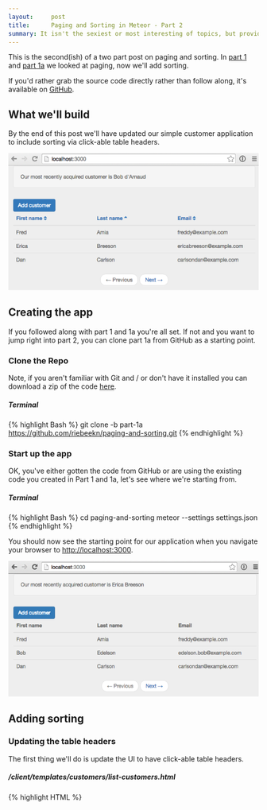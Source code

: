 ```yaml
---
layout:     post
title:      Paging and Sorting in Meteor - Part 2
summary: It isn't the sexiest or most interesting of topics, but providing paging and sorting for tabular data is a common requirement when building out an application.  In part 1 we implemented paging, in this post we'll add sorting.
---
```

This is the second(ish) of a two part post on paging and sorting.  In <a href="/paging-and-sorting-part-1/" target="_blank">part 1</a> and  <a href="/paging-and-sorting-part-1a/" target="_blank">part 1a</a> we looked at paging, now we'll add sorting.

If you'd rather grab the source code directly rather than follow along, it's available on <a href="https://github.com/riebeekn/paging-and-sorting" target="_blank">GitHub</a>.

## What we'll build
By the end of this post we'll have updated our simple customer application to include sorting via click-able table headers.

<img src="../images/posts/paging-and-sorting-part-2/app-done-part-2.png" class="img-responsive" />

## Creating the app
If you followed along with part 1 and 1a you're all set.  If not and you want to jump right into part 2, you can clone part 1a from GitHub as a starting point.

### Clone the Repo
Note, if you aren't familiar with Git and / or don't have it installed you can download a zip of the code <a href="https://github.com/riebeekn/paging-and-sorting/archive/part-1a.zip">here</a>.

##### Terminal
{% highlight Bash %}
git clone -b part-1a https://github.com/riebeekn/paging-and-sorting.git
{% endhighlight %}

### Start up the app
OK, you've either gotten the code from GitHub or are using the existing code you created in Part 1 and 1a, let's see where we're starting from.

##### Terminal
{% highlight Bash %}
cd paging-and-sorting
meteor --settings settings.json
{% endhighlight %}

You should now see the starting point for our application when you navigate your browser to <a href="http://localhost:3000" target="_blank">http://localhost:3000</a>.

<img src="../images/posts/paging-and-sorting-part-2/app-starting-point.png" class="img-responsive" />

## Adding sorting

### Updating the table headers
The first thing we'll do is update the UI to have click-able table headers.

##### /client/templates/customers/list-customers.html
{% highlight HTML %}
<template name="listCustomers">
  {% raw %}{{> newestCustomer}}{% endraw %}
  <div class="row">
    <div class="col-md-12">
      <a class="btn btn-primary" id="btnAddCustomer">Add customer</a>
    </div>
  </div>

  {% raw %}{{#unless Template.subscriptionsReady}}
    {{> spinner}}
  {{/unless}}{% endraw %}
  <table class="table">
    <thead>
      <tr>
        <th>
          <a id="firstName" href="#">First name</a>
        </th>
        <th>
          <a id="lastName" href="#">Last name</a>
        </th>
        <th>
          <a id="email" href="#">Email</a>
        </th>
      </tr>
    </thead>
    <tbody>
      {% raw %}{{#each customers}}{% endraw %}
      ...
      ...
{% endhighlight %}

OK, nothing complicated.  We've just switched out the regular table headers with links.

Before hooking up the links let's switch gears and figure out what we want to have happen on the server.  We'll want to specify not only a sort field but also a sort direction.  This is going to require a change to the publication and then client side we'll need to update the subscription.

### Updating the publication and subscription

Let's update the publication first.

##### /server/publications.js
{% highlight JavaScript %}
FindFromPublication.publish('customers', function(skipCount, sortField, sortDirection) {
  var positiveIntegerCheck = Match.Where(function(x) {
    check(x, Match.Integer);
    return x >= 0;
  });
  check(skipCount, positiveIntegerCheck);

  Counts.publish(this, 'customerCount', Customers.find(), {
    noReady: true
  });

  var sortParams = {};
  sortParams[sortField] = sortDirection;
  return Customers.find({}, {
    limit: parseInt(Meteor.settings.public.recordsPerPage),
    skip: skipCount,
    sort: sortParams
  });
});
...
...
{% endhighlight %}

Nothing too crazy, we're passing in two additional input parameters to the function, one for the sort field and the other for the sort direction.  Then the find call has been updated to take the new parameters into account via the `sortParams` variable.

*Note: for now we're not performing a check on our new input parameters, but we'll do so in a bit once we've solidified the valid values that can be passed into the function.*

Let's check out our app:

<img src="../images/posts/paging-and-sorting-part-2/no-worky.png" class="img-responsive" />

That's no good, but expected, we need to update our subscription to include the two new parameters.  To get things back to a working state we'll initially hard-code some values and then build out the full implementation.

First off though, to figure out what we're going to need to do, let's have a quick look at our database records with <a href="http://robomongo.org/" target="_blank">Robomongo</a>.

<img src="../images/posts/paging-and-sorting-part-2/robo.png" class="img-responsive" />

We can see we have 5 fields in our customer records, 3 of which are displayed in the UI.  Also the column names are slightly different from what we're using for the table headers in the UI, so when we specify the sort field we need to keep in mind the column names in the database.

Let's start off by sorting via surname with an order value of 1 (i.e. an ascending sort direction, -1 would result in a descending sort).

##### /client/templates/customers/list-customers.js
{% highlight JavaScript %}
Template.listCustomers.onCreated(function() {
  var template = this;

  template.autorun(function() {
    var skipCount = (currentPage() - 1) * Meteor.settings.public.recordsPerPage;
    template.subscribe('customers', skipCount, "surname", 1);
  });
});
...
{% endhighlight %}

The only change we've made is to the `template.subscribe...` line.  After hard-coding the surname as the sort field and ascending as the sort order, everything should be back working and we'll see our list of customers is now sorted by surname.

<img src="../images/posts/paging-and-sorting-part-2/sort-by-surname.png" class="img-responsive" />

### An issue
Hmm, I'm getting bored having only 6 customers in our database, how about we add a new customer via the `Add Customer` button.

<img src="../images/posts/paging-and-sorting-part-2/add-new.png" class="img-responsive" />

Awesome, we have a new customer... but hey what is up with the sort order?  Our newly added customer is way back on the last page.

<img src="../images/posts/paging-and-sorting-part-2/bad-sort-order.png" class="img-responsive" />

Well turns out Mongo does not support <a href="http://stackoverflow.com/questions/22931177/mongo-db-sorting-with-case-insensitive" target="_blank">case insensitive sorting</a>, and uppercase words will appear prior to lowercase words when sorted.  Holy smokes, what are we going to do?

### A solution
Turns out a common pattern when needing to sort on String columns in Mongo is to duplicate a lower-cased version of the field for the purpose of sorting.  Coming from a traditional database background, this seems a little strange, but that's just the way it's done in Mongo, denormalization and duplication is fairly common.

So how can we accomplish this in our application?  Duplicating and keeping in sync extra columns seems like it will be a huge error-prone headache!  Luckily there's a package that can help us out.

We'll add the <a href="https://github.com/aldeed/meteor-collection2" target="_blank">collection2</a> package which will allow us to automatically create lower-cased versions of our `String` fields.  Let's see how it all works.

##### Terminal
{% highlight Bash %}
meteor add aldeed:collection2
{% endhighlight %}

Now we'll create a <a href="https://github.com/aldeed/meteor-collection2#attaching-a-schema-to-a-collection" target="_blank">schema</a> for our customer collection.

##### Terminal
{% highlight Bash %}
mkdir lib/schemas
touch lib/schemas/customers.js
{% endhighlight %}

##### /lib/schemas/customers.js
{% highlight JavaScript %}
Customers.attachSchema(new SimpleSchema({
  name: {
    type: String
  },

  name_sort: {
    type: String,
    optional: true,
    autoValue: function() {
      var name = this.field("name");
      if (name.isSet) {
        return name.value.toLowerCase();
      } else {
        this.unset(); // Prevent user from supplying her own value
      }
    }
  },

  surname: {
    type: String
  },

  surname_sort: {
    type: String,
    optional: true,
    autoValue: function() {
      var surname = this.field("surname");
      if (surname.isSet) {
        return surname.value.toLowerCase();
      } else {
        this.unset(); // Prevent user from supplying her own value
      }
    }
  },

  email: {
    type: String,
    autoValue: function() {
      return this.value.toLowerCase(); // store emails as lower-case
    }
  },

  acquired: {
    type: Date,
    autoValue: function() {
      if (this.isInsert) {
        return new Date();
      } else if (this.isUpsert) {
        return {$setOnInsert: new Date()};
      } else {
        this.unset();
      }
    }
  }
}));
{% endhighlight %}

In the schema file we're doing a couple of things.

First we're specifying the type of each column (notice we've added 2 new columns `name_sort` and `surname_sort` to handle our case insensitive sorting).

Next we're making use of the `autoValue` function on some of the columns.

For the sort specific columns we're just lower-casing the value of the primary column, i.e. `return surname.value.toLowerCase()`.  We're also lowercasing the email field to avoid any funkiness that might arise if a user enters a mixed case email address.

Finally we're automatically applying the current date / time to the `acquired` field on an insert and preventing any updates on the column. Since the acquired field represents when a customer was added to the application, the field should only be set on insert and never updated.

The `acquired` change means we can get rid of our default dates from `fixture.js` as they'll be over-written by the `autoValue` function anyway.

##### /server/fixtures.js
{% highlight JavaScript %}
// Fixture data
Meteor.startup(function() {
  if (Customers.find().count() === 0) {
    Customers.insert({
      name: 'Fred',
      surname: "Amia",
      email: 'freddy@example.com'
    });
    Customers.insert({
      name: 'Bob',
      surname: 'Edelson',
      email: 'edelson.bob@example.com'
    });
    Customers.insert({
      name: 'Dan',
      surname: "Carlson",
      email: 'carlsondan@example.com'
    });
    Customers.insert({
      name: 'Alice',
      surname: 'Foster',
      email: 'a.foster@example.com'
    });
    Customers.insert({
      name: 'Erica',
      surname: "Breeson",
      email: 'ericabreeson@example.com'
    });
    Customers.insert({
      name: 'Cindy',
      surname: 'Driver',
      email: 'cindy.driver@example.com'
    });
  }
});
{% endhighlight %}

We can also remove the code from our customer collection that previously set our acquired dates on insert (i.e. `var customer = _.extend(...`) as this is now handled by the schema file.

##### /lib/collections/customers.js
{% highlight JavaScript %}
Customers = new Mongo.Collection('customers');

Meteor.methods({
  customerInsert: function(customerAttributes) {
    check(customerAttributes, {
      name: String,
      surname: String,
      email: String
    });

    Customers.insert(customerAttributes);
  }
});
{% endhighlight %}

We'll want to reset our app so that our fixture data gets the new auto value data.  So stop, reset and re-start the meteor server.

##### Terminal
{% highlight Bash %}
meteor reset
meteor --settings settings.json
{% endhighlight %}

After we make a small change to our subscription re-adding Bob d'Arnaud, will put him in the right place.

##### /client/templates/customers/list-customers.js
{% highlight JavaScript %}
Template.listCustomers.onCreated(function() {
  var template = this;

  template.autorun(function() {
    var skipCount = (currentPage() - 1) * Meteor.settings.public.recordsPerPage;
    template.subscribe('customers', skipCount, "surname_sort", 1);
  });
});
...
{% endhighlight %}

We're using the `surname_sort` column instead of `surname` as the sort column and there we go, Bob is now where he belongs.

<img src="../images/posts/paging-and-sorting-part-2/good-sort.png" class="img-responsive" />

Also notice that before we added Bob, Cindy showed up as our newest customer instead of Erica.  With our auto assigned `acquired` values from the schema and the record for Cindy being the last record in `fixture.js`, hers is the last record to be inserted; and therefore contained the newest `acquired` value.

### Dynamic sorting based on the URL
OK, so we have sorting working with hard-coded values in the subscription, now let's see if we can get the sort field and sort direction to react to the current URL.  Similar to what we did with paging we'll initially manually update the URL and then hook in the UI links.

What we're aiming to accomplish is something like the following:

<img src="../images/posts/paging-and-sorting-part-2/url.png" class="img-responsive" />

The URL contains the sort field and direction to apply... let's work on getting rid of that 404.

#### Update the router
The first step is to update our routes so that Meteor understands what to do with the new URL parameters.

##### /lib/router/customer-routes.js
{% highlight JavaScript %}
Router.route('/:page?/:sortField?/:sortDirection?', {
  name: 'listCustomers'
});

Router.route('/customer/add', {
  name: 'addCustomer'
});
{% endhighlight %}

All we've done is add optional parameters for the sort field and direction.  This will get rid of the 404 but the parameters aren't going to have any affect on our application... so let's get that sorted.

#### Implementing the sort direction
Let's work on sort direction first.  We'll need to make a small change to the subscription.

##### /client/templates/customers/list-customers.js
{% highlight JavaScript %}
Template.listCustomers.onCreated(function() {
  var template = this;

  template.autorun(function() {
    var skipCount = (currentPage() - 1) * Meteor.settings.public.recordsPerPage;
    template.subscribe(
      'customers',
      skipCount,
      "surname_sort",
      Router.current().params.sortDirection
    );
  });
});
...
{% endhighlight %}

The only change is that we're now passing along the value of the `sortDirection` URL parameter to the subscription via `Router.current().params.sortDirection` instead of using a hard-coded value of `1`.

Let's update the publication to handle the parameter properly.

##### /server/publications.js
{% highlight JavaScript %}
var buildSortParams = function(sortField, sortDirection) {
  var sortParams = {};
  var direction = sortDirection || 1;
  if (direction === 'desc') {
    direction = -1;
  } else {
    direction = 1;
  }
  sortParams[sortField] = direction;

  return sortParams;
}

FindFromPublication.publish('customers', function(skipCount, sortField, sortDirection) {
  var positiveIntegerCheck = Match.Where(function(x) {
    check(x, Match.Integer);
    return x >= 0;
  });
  check(skipCount, positiveIntegerCheck);

  var sortDirectionCheck = Match.Where(function(x) {
    if (x) {
      check(x, String);
      return x === 'asc' || x === 'desc';
    } else {
      return true;
    }
  });
  check(sortDirection, sortDirectionCheck)

  Counts.publish(this, 'customerCount', Customers.find(), {
    noReady: true
  });

  return Customers.find({}, {
    limit: parseInt(Meteor.settings.public.recordsPerPage),
    skip: skipCount,
    sort: buildSortParams(sortField, sortDirection)
  });
});
...
...
{% endhighlight %}

The logic around the sort parameters is starting to get a little bit involved so we've refactored it to a separate function, `buildSortParams`.  The method itself is fairly simple, we're just checking the value of the `sortDirection` that has been passed in.  If the value is `null` we default to ascending.  If the value is present we sort based on the value, converting `desc` to `-1`, otherwise defaulting to `1`.

In the main publication code we've added a check for the `sortDirection`, verifying that it is a `String` and set to either `asc` or `desc`.

The `sort:...` within the `find` call now takes advantage of the refactored out  `buildSortParams` function.

With the above in place we can now affect the sort order of our records by manually entering a sort direction into the URL of our application.

<img src="../images/posts/paging-and-sorting-part-2/sort-done.png" class="img-responsive" />

Of course, the sort field is still going to be the last name, since we haven't hooked up the sort field functionality... let's do that next.

#### Implementing the sort field
The sort field implementation is going to be very similar to what we did for the sort direction.  First off let's update our subscription to make use of the sort field URL parameter.

##### /client/templates/customers/list-customers.js
{% highlight JavaScript %}
Template.listCustomers.onCreated(function() {
  var template = this;

  template.autorun(function() {
    var skipCount = (currentPage() - 1) * Meteor.settings.public.recordsPerPage;
    template.subscribe(
      'customers',
      skipCount,
      Router.current().params.sortField,
      Router.current().params.sortDirection
    );
  });
});
...
{% endhighlight %}

A very small change is required here, just swapping out the hard-coded `surname_sort` value with the actual route parameter, i.e. `Router.current().params.sortField`.

Now onto the publication.

##### /server/publications.js
{% highlight JavaScript %}
var buildSortParams = function(sortField, sortDirection) {
  var sortParams = {};

  var direction = sortDirection || 1;
  if (direction === 'desc') {
    direction = -1;
  } else {
    direction = 1;
  }

  var field = sortField || 'surname_sort';
  if (sortField === 'firstname') {
    field = 'name_sort';
  } else if (sortField === 'lastname') {
    field = 'surname_sort';
  } else if (sortField === 'email') {
    field = 'email';
  }

  sortParams[field] = direction;

  return sortParams;
}

FindFromPublication.publish('customers', function(skipCount, sortField, sortDirection) {
  var positiveIntegerCheck = Match.Where(function(x) {
    ...
    ...
  }

  var sortFieldCheck = Match.Where(function(x) {
    if (x) {
      check(x, String);
      return x === 'firstname' || x === 'lastname' || x ==='email';
    } else {
      return true;
    }
  });
  check(sortField, sortFieldCheck);

  var sortDirectionCheck = Match.Where(function(x) {
    ...
    ...
}
{% endhighlight %}

So we've added some logic to handle the `sortField` value in the `buildSortParams` function.  We're defaulting to sorting via last name when a value is not passed in, otherwise we sort on the appropriate column.

We've also added a check for the `sortField` in the main publication code.  It's very similar to the `sorDirectionCheck`, we make sure the value is a string and that is it one of our 3 valid sort fields.

And with that we are able to manually sort our records via the URL.

<img src="../images/posts/paging-and-sorting-part-2/manual-sort.gif" class="img-responsive" />

#### A bit of weirdness
Did you see anything a little strange in the screen grab above?  Let's do a freeze frame on our first name ascending sort.

<img src="../images/posts/paging-and-sorting-part-2/first-name-asc.png" class="img-responsive" />

As we all know users are always being difficult, use software wrong and in general mess up the lives of developers... and this is yet another example of that, imagine 2 customers having the same name... ridiculous!

All joking aside, since we can expect duplicate first and last names, we should adjust our sorting logic to deal with duplicates in a reasonable manner.  When ordering on a name field it makes sense to order by the selected name field (i.e. first name, if the first name header is clicked) and then the secondary non-selected name field (i.e. last name).

So how can we apply a multi column `sort` to a `find` call?  Well turns out the value of a `sort` parameter can be an object (like what we've been doing so far) or an array of arrays.  This second option is what will allow for a multi column sort.  We can pass something like `[["name_sort", "asc"],["surname_sort", "asc"]]` into the find call in order to perform a multi column sort.

Let's update `buildSortParameters` to do just that.

##### /server/publications.js
 {% highlight JavaScript %}
 var buildSortParams = function(sortField, sortDirection) {
  var sortParams = [];

  var direction = sortDirection || 'asc';

  var field = sortField || 'surname_sort';
  if (sortField === 'firstname') {
    sortParams.push(['name_sort', direction]);
    sortParams.push(['surname_sort', direction])
  } else if (sortField === 'lastname') {
    sortParams.push(['surname_sort', direction]);
    sortParams.push(['name_sort', direction]);
  } else if (sortField === 'email') {
    sortParams.push(['email', sortDirection]);
  }

  return sortParams;
}
...
...
{% endhighlight %}

Pretty straight forward, instead of an object we're returning an array of arrays.  In the case of a first or last name sort we're applying a secondary sort on the appropriate name field.

Now when we sort by first name ascending, a secondary sort is performed on the last name... and the Bob's appear in a more logical order.

<img src="../images/posts/paging-and-sorting-part-2/bobs-good.png" class="img-responsive" />

#### A quick refactor
One thing I'm not too happy about is all that parameter checking in our `customers` publication is starting to make it a little hard to see what we're actually doing in the publication, the check code takes up more space than the code that actually grabs the data!

Let's suck the check's into a helper class to thin out the publication.  As an added bonus we can also re-use the check code in other places down the road if we need to.

##### Terminal
{% highlight Bash %}
mkdir server/helpers
touch server/helpers/custom-checks.js
{% endhighlight %}

##### /server/helpers/custom-checks.js
{% highlight JavaScript %}
CustomChecks = {};

CustomChecks.positiveIntegerCheck = Match.Where(function(x) {
  check(x, Match.Integer);
  return x >= 0;
});

CustomChecks.sortFieldCheck = Match.Where(function(x) {
  if (x) {
    check(x, String);
    return x === 'firstname' || x === 'lastname' || x ==='email';
  } else {
    return true;
  }
});

CustomChecks.sortDirectionCheck = Match.Where(function(x) {
  if (x) {
    check(x, String);
    return x === 'asc' || x === 'desc';
  } else {
    return true;
  }
});
{% endhighlight %}

So with `custom-checks.js` all we've done is to extract the custom check code out of `publication.js`.

This makes our main publication method much more readable.

##### /server/publications.js
{% highlight JavaScript %}
...
...
FindFromPublication.publish('customers', function(skipCount, sortField, sortDirection) {
  // parameter validations
  check(skipCount, CustomChecks.positiveIntegerCheck);
  check(sortField, CustomChecks.sortFieldCheck);
  check(sortDirection, CustomChecks.sortDirectionCheck)

  Counts.publish(this, 'customerCount', Customers.find(), {
    noReady: true
  });

  return Customers.find({}, {
    limit: parseInt(Meteor.settings.public.recordsPerPage),
    skip: skipCount,
    sort: buildSortParams(sortField, sortDirection)
  });
});
...
...
{% endhighlight %}

#### A small problem
Before moving on, let's add a new customer to our site via the add customer button.

<img src="../images/posts/paging-and-sorting-part-2/bad-add.png" class="img-responsive" />

Hey, that doesn't look right, why are we still on our list of customers?  If we look at the server console, we can see Meteor attempting to render our customer list but our parameter checks failed.

<img src="../images/posts/paging-and-sorting-part-2/bad-add-console.png" class="img-responsive" />

The issue is the 3 optional parameters on our `root` route. Our pattern for the `add customer` route is matching with the `root` route.  `customer` is being treated as the first optional parameter, `add` as the second optional parameter.

So there are a couple of ways that we could fix this.  We could move our customers list off the root route, for example:

##### /lib/router/customer-routes.js
{% highlight JavaScript %}
Router.route('customers/:page?/:sortField?/:sortDirection?', {
  name: 'listCustomers'
});
...
{% endhighlight %}

Now we'd need to use a URL such as `http://localhost:3000/customers` to access our customers.

The other option is to change the ordering of the routes.  Since routes are evaluated in a top down order, switching the order of routes means a URL of `/customer/add` will be evaluated and matched by our `addCustomer` route before it ever gets to our root route.  This is the option we'll go with, so update `customer-routes.js` as follows:

##### /lib/router/customer-routes.js
{% highlight JavaScript %}
Router.route('/customer/add', {
  name: 'addCustomer'
});

Router.route('/:page?/:sortField?/:sortDirection?', {
  name: 'listCustomers'
});
{% endhighlight %}

This is something to keep in mind when using optional parameters, if you aren't careful you can get unintentional route matching going on and you'll find your navigation is no longer doing what you want!

### Hooking up the header links
OK, so we have our sorting working when the URL is updated manually, now we just need to hook up our header links.  Let's add some events for the links.

##### /client/templates/customers/list-customers.js
{% highlight JavaScript %}
... existing code

Template.listCustomers.events({
  'click #btnAddCustomer': function(e) {
    e.preventDefault();

    Router.go('addCustomer', {page: Router.current().params.page});
  },
  'click #firstName,#lastName,#email': function(e) {
    e.preventDefault();

    if (e.target.id === 'firstName') {
      navigateToCustomersRoute('firstname');
    } else if (e.target.id === 'lastName') {
      navigateToCustomersRoute('lastname');
    } else if (e.target.id === 'email') {
      navigateToCustomersRoute('email');
    }
  }
});

var navigateToCustomersRoute = function(sortField) {
  Router.go('listCustomers', {
    page: Router.current().params.page || 1,
    sortField: sortField,
    sortDirection: toggleSortDirection(sortField)
  });
}

var toggleSortDirection = function(sortBy) {
  var currentSortField = Router.current().params.sortField || 'lastname';
  if (currentSortField !== sortBy) {
    return 'asc';
  } else {
    var currentSortDirection = Router.current().params.sortDirection || 'asc';
    if (currentSortDirection === 'asc') {
      return 'desc';
    } else {
      return 'asc';
    }
  }
}
...
...
{% endhighlight %}

OK, that's a bit of a code dump but it's all pretty straight-forward.

In the event handler we're checking which header was clicked, i.e. `e.target.id === 'firstName`, and based on that, we pass in the appropriate sort column to the `navigateToCustomersRoute` function.

In `navigateToCustomersRoute` we just navigate to the `listCustomers` route with the appropriate parameters.

One thing to notice is that we are explicitly setting a `page` parameter via `page: Router.current().params.page || 1`.  We need to explicitly set the page otherwise we could end up with an invalid route.  For example if the user clicks the `First Name` header from the default customer page, i.e. `http://localhost:3000/`, the page parameter is empty.  If we don't set it explicitly to 1 we'll end up with a route of `http://localhost:3000/firstname/asc`, when it should be `http://localhost:3000/1/firstname/asc`.  Then if the `First Name` header is clicked yet again, `firstname` will be grabbed as the page parameter and we'll end up with `http://localhost:3000/firstname/firstname/asc`.

After setting our page and sort field, we call into the `toggleSortDirection` function to grab our sort direction.  The logic is pretty simple, if we're sorting by a new column we default to an ascending sort otherwise we toggle the current direction.

And with that we should have our sorting all working.

<img src="../images/posts/paging-and-sorting-part-2/sort.gif" class="img-responsive" />

... but hey what's going on?  With that first sort by last name our records are not looking at all right, they should be sorting by last name descending.

<img src="../images/posts/paging-and-sorting-part-2/first-sort-bad.png" class="img-responsive" />

This isn't good, how can that be, everything worked when we were manually entering URLs, so what's going on now?  In fact the sort *still* works if we enter the URL manually and click enter.

#### Some debugging

Let's add some console logging to both our server and client code to see if we can figure things out.  We'll be removing the `DEBUG` code we're adding below so feel free to just read this section and skip actually updating your own code.

##### /server/publications.js
{% highlight JavaScript %}
FindFromPublication.publish('customers', function(skipCount, sortField, sortDirection) {
  // parameter validations
  check(skipCount, CustomChecks.positiveIntegerCheck);
  check(sortField, CustomChecks.sortFieldCheck);
  check(sortDirection, CustomChecks.sortDirectionCheck)

  Counts.publish(this, 'customerCount', Customers.find(), {
    noReady: true
  });

  var sortInfo = buildSortParams(sortField, sortDirection);
  var c = Customers.find({}, {
    limit: parseInt(Meteor.settings.public.recordsPerPage),
    skip: skipCount,
    sort: buildSortParams(sortField, sortDirection)
  });

  // DEBUG
  var sortValue = sortInfo[0];
  var fetched = c.fetch();

  console.log('*** RETURNING ***');
  console.log("* ' Sort Value: '" + sortValue + "'");
  console.log(c.fetch());

  return c;
});
{% endhighlight %}

OK, we're just throwing both our sort parameters and the records returned from the publication into the console.

We'll do something similar with our subscription:

##### /client/templates/customers/list-customers.js
{% highlight JavaScript %}
Template.listCustomers.helpers({
  customers: function() {
    var c = Customers.findFromPublication('customers');
    console.log(c.fetch());
    return c;
  },
  ...
  ...
{% endhighlight %}

Now with that all in place let's see what happens when we first click the last name header.

<img src="../images/posts/paging-and-sorting-part-2/first-click-server.png" class="img-responsive" />

The output of our publication is what we would expect, we are getting 3 records and the records are sorted by last name descending.

<img src="../images/posts/paging-and-sorting-part-2/first-click-client.png" class="img-responsive" />

What's up with the client thou?  We have the expected 3 records but the sort order is off.

So what's going on?  The problem is that the sort order of a publication does not guarantee anything on the client.  The sorting in the publication only ensures that the correct records are sent over to the client.  On the client side we need to once again explicitly sort the records we receive from the publication.

OK, so we can remove our debug code and get to fixing the issue.

#### Sorting on the client
Now that we've figured out that we'll need to apply the sort parameters on both the server and the client, we should refactor the sort parameter logic into a common function which can be used by both the client and server.

##### Terminal
{% highlight Bash %}
mkdir lib/helpers
touch lib/helpers/customer-sort-settings.js
{% endhighlight %}

##### /lib/helpers/customer-sort-settings.js
{% highlight JavaScript %}
CustomerSortSettings = {};

CustomerSortSettings.getSortParams = function(sortField, sortDirection) {
  var sortParams = [];

  var direction = sortDirection || 'asc';

  var field = sortField || 'lastname';
  if (field === 'firstname') {
    sortParams.push(['name_sort', direction]);
    sortParams.push(['surname_sort', direction])
  } else if (field === 'lastname') {
    sortParams.push(['surname_sort', direction]);
    sortParams.push(['name_sort', direction]);
  } else if (field === 'email') {
    sortParams.push(['email', sortDirection]);
  }

  return sortParams;
}
{% endhighlight %}

All we've done here is to copy the sort code pretty much verbatim out of `publication.js` and into a helper function.  We've placed the helper function in the `\lib` directory so that it can be accessed both client and server side.

Let's update our publication to make use of the new `customer-sort-settings.js` helper.

##### /server/publications.js
{% highlight JavaScript %}
FindFromPublication.publish('customers', function(skipCount, sortField, sortDirection) {
  // parameter validations
  check(skipCount, CustomChecks.positiveIntegerCheck);
  check(sortField, CustomChecks.sortFieldCheck);
  check(sortDirection, CustomChecks.sortDirectionCheck)

  Counts.publish(this, 'customerCount', Customers.find(), {
    noReady: true
  });

  return Customers.find({}, {
    limit: parseInt(Meteor.settings.public.recordsPerPage),
    skip: skipCount,
    sort: CustomerSortSettings.getSortParams(sortField, sortDirection)
  });
});

FindFromPublication.publish('newestCustomer', function() {
  return Customers.find({}, {
    limit: 1,
    sort: {'acquired': -1}
  });
});
{% endhighlight %}

We've removed the code that previously built the sort parameters (i.e. `buildSortParameters()`) and instead call out into `CustomerSortSettings.getSortParams...` to get the sort values.

Next let's perform a client side sort.

##### /client/templates/customers/list-customers.js
{% highlight JavaScript %}
Template.listCustomers.helpers({
  customers: function() {
    return Customers.findFromPublication('customers', {}, {
      sort: CustomerSortSettings.getSortParams(
        Router.current().params.sortField,
        Router.current().params.sortDirection)
    });
  },
  ...
  ...
{% endhighlight %}

Super easy, we've just added a sort to our `find()` call which makes use of the helper we created earlier.

One thing worth cleaning up is the minor logic around the default sort field and sort direction.  We'll pull that into `CustomerSortSettings` along with the sort direction toggle.

##### /lib/helpers/customer-sort-settings.js
{% highlight JavaScript %}
...
...
CustomerSortSettings.sortField = function() {
  return Router.current().params.sortField || 'lastname';
}

CustomerSortSettings.sortDirection = function() {
  return Router.current().params.sortDirection || 'asc';
}

CustomerSortSettings.toggleSortDirection = function(sortBy) {
  if (this.sortField() !== sortBy) {
    return 'asc';
  } else {
    if (this.sortDirection() === 'asc') {
      return 'desc';
    } else {
      return 'asc';
    }
  }
}
{% endhighlight %}

OK, again we're essentially just moving code around, moving code from `list-customers.js` into our helper class.

Now we can update `list-customers`.  The entire file listing is included below but all we've done is to remove the `toggleSortDirection` function, update the `customers` helper and also the `navigateToCustomerRoute` function.

##### /client/templates/customers/list-customers.js
{% highlight JavaScript %}
Template.listCustomers.onCreated(function() {
  var template = this;

  template.autorun(function() {
    var skipCount = (currentPage() - 1) * Meteor.settings.public.recordsPerPage;
    template.subscribe(
      'customers',
      skipCount,
      Router.current().params.sortField,
      Router.current().params.sortDirection
    );
  });
});

Template.listCustomers.helpers({
  customers: function() {
    return Customers.findFromPublication('customers', {}, {
      sort: CustomerSortSettings.getSortParams(
        CustomerSortSettings.sortField(),
        CustomerSortSettings.sortDirection())
    });
  },
  prevPage: function() {
    var previousPage = currentPage() === 1 ? 1 : currentPage() - 1;
    return Router.routes.listCustomers.path({page: previousPage});
  },
  nextPage: function() {
    var nextPage = hasMorePages() ? currentPage() + 1 : currentPage();
    return Router.routes.listCustomers.path({page: nextPage});
  },
  prevPageClass: function() {
    return currentPage() <= 1 ? "disabled" : "";
  },
  nextPageClass: function() {
    return hasMorePages() ? "" : "disabled";
  }
});

Template.listCustomers.events({
  'click #btnAddCustomer': function(e) {
    e.preventDefault();

    Router.go('addCustomer', {page: Router.current().params.page});
  },
  'click #firstName,#lastName,#email': function(e) {
    e.preventDefault();

    if (e.target.id === 'firstName') {
      navigateToCustomersRoute('firstname');
    } else if (e.target.id === 'lastName') {
      navigateToCustomersRoute('lastname');
    } else if (e.target.id === 'email') {
      navigateToCustomersRoute('email');
    }
  }
});

var navigateToCustomersRoute = function(sortField) {
  Router.go('listCustomers', {
    page: Router.current().params.page || 1,
    sortField: sortField,
    sortDirection: CustomerSortSettings.toggleSortDirection(sortField)
  });
}

var hasMorePages = function() {
  var totalCustomers = Counts.get('customerCount');
  return currentPage() * parseInt(Meteor.settings.public.recordsPerPage) < totalCustomers;
}

var currentPage = function() {
  return parseInt(Router.current().params.page) || 1;
}
{% endhighlight %}

So in our `find` call for the `customers` helper we now get the sort direction and sort field from the `CustomerSortSettings` helper.

In the `navigate...` function we now call into the toggleSortDirection that we also moved to `customer-sort-settings.js`.

And finally since `toggleSortDirection` is in `customer-sort-setting.js` we can remove it from `list-customers.js`.

### Updating the next and previous buttons
We still have one more problem... clicking the page buttons causes the sort field and direction to clear out.

<img src="../images/posts/paging-and-sorting-part-2/url-cleared.gif" class="img-responsive" />

This is easy to fix, we just need to add the new URL parameters to our next and previous links.

##### /client/templates/customers/list-customers.js
{% highlight JavaScript %}
...
prevPage: function() {
  var previousPage = currentPage() === 1 ? 1 : currentPage() - 1;
  return Router.routes.listCustomers.path({
    page: previousPage,
    sortField: Router.current().params.sortField,
    sortDirection: Router.current().params.sortDirection
  });
},
nextPage: function() {
  var nextPage = hasMorePages() ? currentPage() + 1 : currentPage();
  return Router.routes.listCustomers.path({
    page: nextPage,
    sortField: Router.current().params.sortField,
    sortDirection:Router.current().params.sortDirection
  });
},
...
{% endhighlight %}

And with that the home stretch is in sight, just one final step.

### Adding a sort indicator
It would be nice to have a sort indicator to provide some visual feedback to the user regarding how the table is currently sorted.  We'll use <a href="http://fortawesome.github.io/Font-Awesome/" target="_blank">font awesome</a> icons to indicate the sort direction.  A <a href="https://atmospherejs.com/natestrauser/font-awesome" target="_blank">package</a> is available, so lets get that added.

##### Terminal
{% highlight Bash %}
meteor add natestrauser:font-awesome
{% endhighlight %}

Now we'll update our table headers to include an icon.

##### /client/templates/customers/list-customers.js
{% highlight HTML %}
<template name="listCustomers">
  ...
  ...
  <table class="table">
    <thead>
      <tr>
        <th>
          <a id="firstName" href="#">First name
            <span>
              <i class="{% raw %}{{firstNameIconClass}}{% endraw %}"></i>
            </span>
          </a>
        </th>
        <th>
          <a id="lastName" href="#">Last name
            <span>
              <i class="{% raw %}{{lastNameIconClass}}{% endraw %}"></i>
            </span>
          </a>
        </th>
        <th>
          <a id="email" href="#">Email
            <span>
              <i class="{% raw %}{{emailIconClass}}{% endraw %}"></i>
            </span>
          </a>
        </th>
      </tr>
    </thead>
    <tbody>
    ...
    ...
{% endhighlight %}

So we've added icon classes to each header.  Now we need to define those in `list-customers.js`.

##### /client/templates/customers/list-customers.js
{% highlight JavaScript %}
... existing code

Template.listCustomers.helpers({
  ...
  ...
  ,
  firstNameIconClass: function() {
    return CustomerSortSettings.getSortIconClass("firstname");
  },
  lastNameIconClass: function() {
    return CustomerSortSettings.getSortIconClass("lastname");
  },
  emailIconClass: function() {
    return CustomerSortSettings.getSortIconClass("email");
  }
});
...
...
{% endhighlight %}

All we're doing is calling into a new function we've created in `customer-sort-settings.js`.

##### /lib/customer-sort-settings.js
{% highlight JavaScript %}
... existing code

CustomerSortSettings.getSortIconClass = function(element) {
  if (this.sortField() === element) {
    return this.sortDirection() === "asc" ?
      "fa fa-sort-asc" : "fa fa-sort-desc";
  } else {
    return "fa fa-sort";
  }
}
{% endhighlight %}

Pretty simple, if the passed in element is the current sort field, we return the `fa-sort-asc` or `fa-sort-desc` icon class based on the current sort direction.  Otherwise we return the double-arrow default sort icon, i.e. `fa-sort`.

And with that... sorting, paging, icons... done!

<img src="../images/posts/paging-and-sorting-part-2/done.gif" class="img-responsive" />

## Summary
So... paging and sorting turns out to be a little tricky in Meteor, as evidenced by <a href="/paging-and-sorting-part-1a/" target="_blank">part 1a</a> even trickier than I first imagined!  The good news is that with the help of some great 3rd party packages it's more than doable.

Thanks for reading and hope this series of posts helped you get sorted (ha, ha, sorry... bad jokes are the only ones I got).
